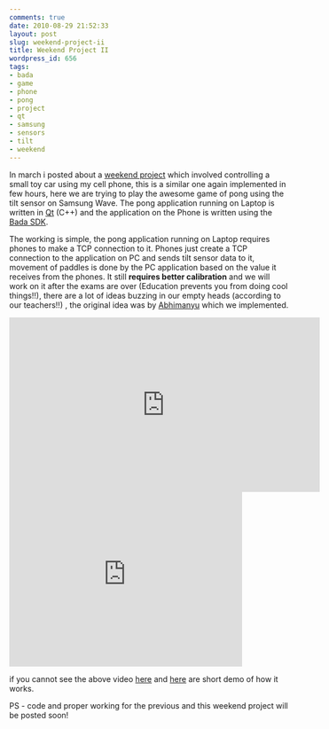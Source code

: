 ```yaml
---
comments: true
date: 2010-08-29 21:52:33
layout: post
slug: weekend-project-ii
title: Weekend Project II
wordpress_id: 656
tags:
- bada
- game
- phone
- pong
- project
- qt
- samsung
- sensors
- tilt
- weekend
---
```


In march i posted about a [weekend project](http://ankurs.com/2010/03/weekend-project/) which involved controlling a small toy car using my cell phone, this is a similar one again implemented in few hours, here we are trying to play the awesome game of pong using the tilt sensor on Samsung Wave. The pong application running on Laptop is written in [Qt](http://qt.nokia.com/) (C++) and the application on the Phone is written using the [Bada SDK](http://www.bada.com/).

The working is simple, the pong application running on Laptop requires phones to make a TCP connection to it. Phones just create a TCP connection to the application on PC and sends tilt sensor data to it, movement of paddles is done by the PC application based on the value it receives from the phones. It still **requires better calibration** and we will work on it after the exams are over (Education prevents you from doing cool things!!), there are a lot of ideas buzzing in our empty heads (according to our teachers!!) , the original idea was by [Abhimanyu](http://abhikumar777.blogspot.com/) which we implemented.

<iframe width="560" height="315" src="http://www.youtube.com/embed/dHinEjh8iIw" frameborder="0"> </iframe>

<iframe width="420" height="315" src="http://www.youtube.com/embed/Aw15OuquzcQ" frameborder="0" > </iframe>

if you cannot see the above video [here](http://www.youtube.com/watch?v=dHinEjh8iIw) and [here](http://www.youtube.com/watch?v=Aw15OuquzcQ) are short demo of how it works.

PS - code and proper working for the previous and this weekend project will be posted soon!
